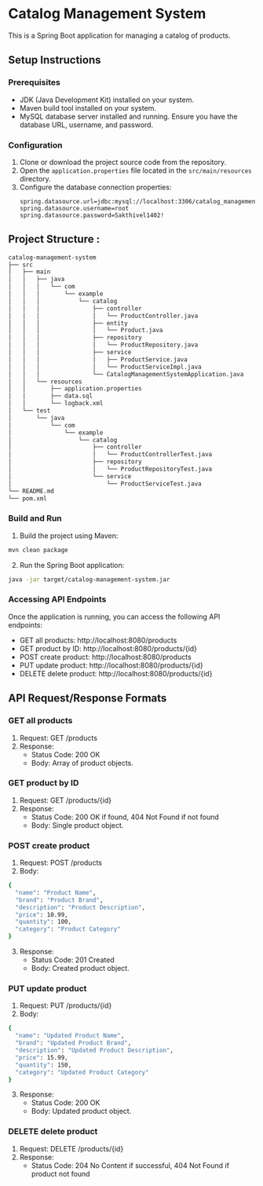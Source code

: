 
# Catalog Management System

This is a Spring Boot application for managing a catalog of products.

## Setup Instructions

### Prerequisites

- JDK (Java Development Kit) installed on your system.
- Maven build tool installed on your system.
- MySQL database server installed and running. Ensure you have the database URL, username, and password.

### Configuration

1. Clone or download the project source code from the repository.
2. Open the `application.properties` file located in the `src/main/resources` directory.
3. Configure the database connection properties:
   ```properties
   spring.datasource.url=jdbc:mysql://localhost:3306/catalog_management_system
   spring.datasource.username=root
   spring.datasource.password=Sakthivel1402!
   ```


## Project Structure : 

```bash 
catalog-management-system
├── src
│   ├── main
│   │   ├── java
│   │   │   └── com
│   │   │       └── example
│   │   │           └── catalog
│   │   │               ├── controller
│   │   │               │   └── ProductController.java
│   │   │               ├── entity
│   │   │               │   └── Product.java
│   │   │               ├── repository
│   │   │               │   └── ProductRepository.java
│   │   │               ├── service
│   │   │               │   ├── ProductService.java
│   │   │               │   └── ProductServiceImpl.java
│   │   │               └── CatalogManagementSystemApplication.java
│   │   └── resources
│   │       ├── application.properties
│   │       ├── data.sql
│   │       └── logback.xml
│   └── test
│       └── java
│           └── com
│               └── example
│                   └── catalog
│                       ├── controller
│                       │   └── ProductControllerTest.java
│                       ├── repository
│                       │   └── ProductRepositoryTest.java
│                       └── service
│                           └── ProductServiceTest.java
└── README.md
└── pom.xml

```





### Build and Run

1. Build the project using Maven:

```bash
mvn clean package
```
2. Run the Spring Boot application:
```bash
java -jar target/catalog-management-system.jar
```

### Accessing API Endpoints

Once the application is running, you can access the following API endpoints:

* GET all products: http://localhost:8080/products
* GET product by ID: http://localhost:8080/products/{id}
* POST create product: http://localhost:8080/products
* PUT update product: http://localhost:8080/products/{id}
* DELETE delete product: http://localhost:8080/products/{id}

## API Request/Response Formats

### GET all products
1. Request: GET /products
2. Response:
    * Status Code: 200 OK
    * Body: Array of product objects.

### GET product by ID
1. Request: GET /products/{id}
2. Response:
    * Status Code: 200 OK if found, 404 Not Found if not found
    * Body: Single product object.


### POST create product
1. Request: POST /products
2. Body:
```bash
{
  "name": "Product Name",
  "brand": "Product Brand",
  "description": "Product Description",
  "price": 10.99,
  "quantity": 100,
  "category": "Product Category"
}
```
3. Response:
    * Status Code: 201 Created
    * Body: Created product object.

### PUT update product
1. Request: PUT /products/{id}
2. Body:
```bash
{
  "name": "Updated Product Name",
  "brand": "Updated Product Brand",
  "description": "Updated Product Description",
  "price": 15.99,
  "quantity": 150,
  "category": "Updated Product Category"
}
```
3. Response:
    * Status Code: 200 OK
    * Body: Updated product object.


### DELETE delete product
1. Request: DELETE /products/{id}
2. Response:
    * Status Code: 204 No Content if successful, 404 Not Found if product not found